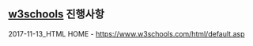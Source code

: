 [w3schools](https://www.w3schools.com/) 진행사항  
---------------------------

2017-11-13_HTML HOME - https://www.w3schools.com/html/default.asp
